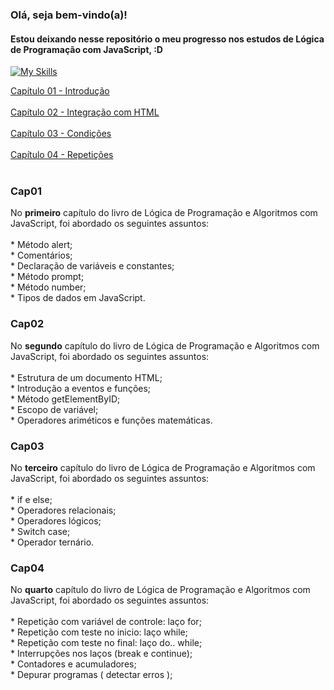 ### Olá, seja bem-vindo(a)!<br/>
#### Estou deixando nesse repositório o meu progresso nos estudos de **Lógica de Programação com JavaScript**, :D
[![My Skills](https://skillicons.dev/icons?i=js)](https://skillicons.dev)

<p>
  <a href="#Cap01">Capítulo 01 - Introdução</a><br><br>
  <a href="#Cap02">Capítulo 02 - Integração com HTML</a><br><br>
  <a href="#Cap03">Capítulo 03 - Condições</a><br><br>
  <a href="#Cap04">Capítulo 04 - Repetições</a><br><br>
</p>

### Cap01
<p>No <b>primeiro</b> capítulo do livro de Lógica de Programação e Algoritmos com JavaScript, foi abordado os seguintes assuntos:<br><br>
  * Método alert;<br>
  * Comentários;<br>
  * Declaração de variáveis e constantes;<br>
  * Método prompt;<br>
  * Método number;<br>
  * Tipos de dados em JavaScript.<br>
</p>

### Cap02
<p>No <b>segundo</b> capítulo do livro de Lógica de Programação e Algoritmos com JavaScript, foi abordado os seguintes assuntos:<br><br>
  * Estrutura de um documento HTML;<br>
  * Introdução a eventos e funções;<br>
  * Método getElementByID;<br>
  * Escopo de variável;<br>
  * Operadores ariméticos e funções matemáticas.<br>

  
### Cap03
<p>No <b>terceiro</b> capítulo do livro de Lógica de Programação e Algoritmos com JavaScript, foi abordado os seguintes assuntos:<br><br>
* if e else;<br>
* Operadores relacionais;<br>
* Operadores lógicos;<br>
* Switch case;<br>
* Operador ternário.<br>

### Cap04
<p>No <b>quarto</b> capítulo do livro de Lógica de Programação e Algoritmos com JavaScript, foi abordado os seguintes assuntos:<br><br>
* Repetição com variável de controle: laço for;<br>
* Repetição com teste no inicio: laço while;<br>
* Repetição com teste no final: laço do.. while;<br>
* Interrupções nos laços (break e continue);<br>
* Contadores e acumuladores;<br>
* Depurar programas ( detectar erros );<br>
